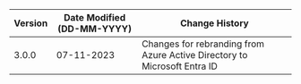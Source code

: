 | **Version** | **Date Modified (DD-MM-YYYY)** | **Change History**                                                         |
|-------------|--------------------------------|----------------------------------------------------------------------------|
| 3.0.0       | 07-11-2023                     | Changes for rebranding from Azure Active Directory to Microsoft Entra ID   |                                                                                                               
